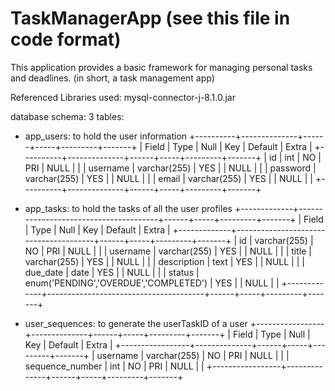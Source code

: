 # TaskManagerApp (see this file in code format)
This application provides a basic framework for managing personal tasks and deadlines. (in short, a task management app)

Referenced Libraries used:
mysql-connector-j-8.1.0.jar

database schema:
3 tables:
- app_users: to hold the user information
+----------+--------------+------+-----+---------+-------+
| Field    | Type         | Null | Key | Default | Extra |
+----------+--------------+------+-----+---------+-------+
| id       | int          | NO   | PRI | NULL    |       |
| username | varchar(255) | YES  |     | NULL    |       |
| password | varchar(255) | YES  |     | NULL    |       |
| email    | varchar(255) | YES  |     | NULL    |       |
+----------+--------------+------+-----+---------+-------+
  
- app_tasks: to hold the tasks of all the user profiles
+-------------+---------------------------------------+------+-----+---------+-------+
| Field       | Type                                  | Null | Key | Default | Extra |
+-------------+---------------------------------------+------+-----+---------+-------+
| id          | varchar(255)                          | NO   | PRI | NULL    |       |
| username    | varchar(255)                          | YES  |     | NULL    |       |
| title       | varchar(255)                          | YES  |     | NULL    |       |
| description | text                                  | YES  |     | NULL    |       |
| due_date    | date                                  | YES  |     | NULL    |       |
| status      | enum('PENDING','OVERDUE','COMPLETED') | YES  |     | NULL    |       |
+-------------+---------------------------------------+------+-----+---------+-------+

- user_sequences: to generate the userTaskID of a user
+-----------------+--------------+------+-----+---------+-------+
| Field           | Type         | Null | Key | Default | Extra |
+-----------------+--------------+------+-----+---------+-------+
| username        | varchar(255) | NO   | PRI | NULL    |       |
| sequence_number | int          | NO   | PRI | NULL    |       |
+-----------------+--------------+------+-----+---------+-------+



